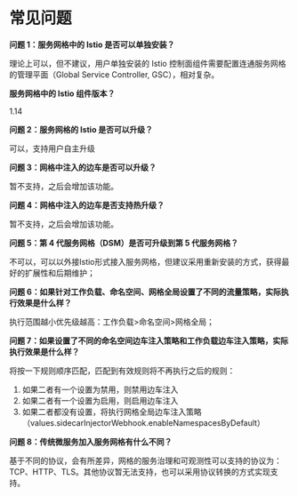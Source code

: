 # 常见问题

**问题 1：服务网格中的 Istio 是否可以单独安装？**

理论上可以，但不建议，用户单独安装的 Istio 控制面组件需要配置连通服务网格的管理平面（Global Service Controller, GSC），相对复杂。

**服务网格中的 Istio 组件版本？**

1.14

**问题 2：服务网格的 Istio 是否可以升级？**

可以，支持用户自主升级

**问题 3：网格中注入的边车是否可以升级？**

暂不支持，之后会增加该功能。

**问题 4：网格中注入的边车是否支持热升级？**

暂不支持，之后会增加该功能。

**问题 5：第 4 代服务网格（DSM）是否可升级到第 5 代服务网格？**

不可以，可以以外接Istio形式接入服务网格，但建议采用重新安装的方式，获得最好的扩展性和后期维护；

**问题 6：如果针对工作负载、命名空间、网格全局设置了不同的流量策略，实际执行效果是什么样？**

执行范围越小优先级越高：工作负载>命名空间>网格全局；

**问题 7：如果设置了不同的命名空间边车注入策略和工作负载边车注入策略，实际执行效果是什么样？**

将按一下规则顺序匹配，匹配到有效规则将不再执行之后的规则：

  1. 如果二者有一个设置为禁用，则禁用边车注入
  2. 如果二者有一个设置为启用，则启用边车注入
  3. 如果二者都没有设置，将执行网格全局边车注入策略（values.sidecarInjectorWebhook.enableNamespacesByDefault）

**问题 8：传统微服务加入服务网格有什么不同？**

基于不同的协议，会有所差异，网格的服务治理和可观测性可以支持的协议为：TCP、HTTP、TLS。其他协议暂无法支持，也可以采用协议转换的方式实现支持。
